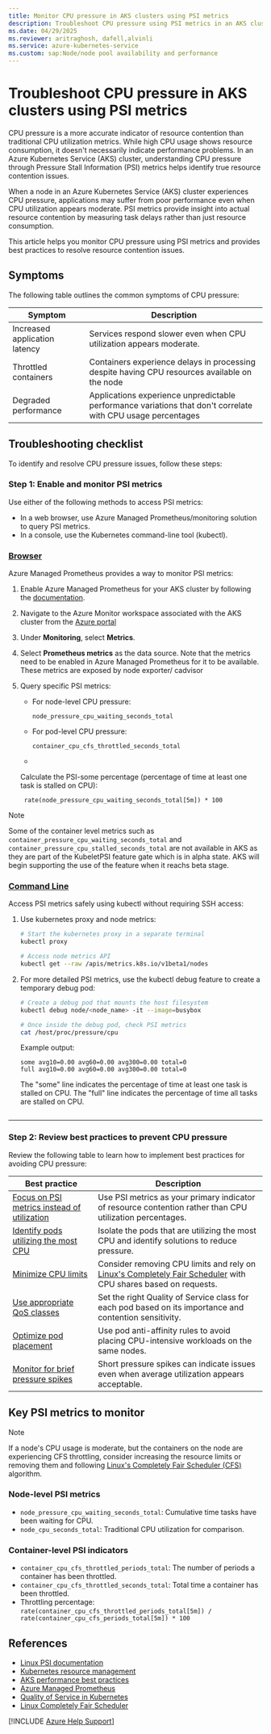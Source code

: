 ```yaml
---
title: Monitor CPU pressure in AKS clusters using PSI metrics
description: Troubleshoot CPU pressure using PSI metrics in an AKS cluster.
ms.date: 04/29/2025
ms.reviewer: aritraghosh, dafell,alvinli
ms.service: azure-kubernetes-service
ms.custom: sap:Node/node pool availability and performance
---
```

# Troubleshoot CPU pressure in AKS clusters using PSI metrics

CPU pressure is a more accurate indicator of resource contention than traditional CPU utilization metrics. While high CPU usage shows resource consumption, it doesn't necessarily indicate performance problems. In an Azure Kubernetes Service (AKS) cluster, understanding CPU pressure through Pressure Stall Information (PSI) metrics helps identify true resource contention issues.

When a node in an Azure Kubernetes Service (AKS) cluster experiences CPU pressure, applications may suffer from poor performance even when CPU utilization appears moderate. PSI metrics provide insight into actual resource contention by measuring task delays rather than just resource consumption.

This article helps you monitor CPU pressure using PSI metrics and provides best practices to resolve resource contention issues.

## Symptoms

The following table outlines the common symptoms of CPU pressure:

|Symptom | Description |
|---|---|
|Increased application latency|Services respond slower even when CPU utilization appears moderate.|
|Throttled containers|Containers experience delays in processing despite having CPU resources available on the node|
|Degraded performance|Applications experience unpredictable performance variations that don't correlate with CPU usage percentages|

## Troubleshooting checklist

To identify and resolve CPU pressure issues, follow these steps:

### Step 1: Enable and monitor PSI metrics

Use either of the following methods to access PSI metrics:

- In a web browser, use Azure Managed Prometheus/monitoring solution to query PSI metrics.
- In a console, use the Kubernetes command-line tool (kubectl).

### [Browser](#tab/browser)

Azure Managed Prometheus provides a way to monitor PSI metrics:

1. Enable Azure Managed Prometheus for your AKS cluster by following the [documentation](/azure/azure-monitor/essentials/prometheus-metrics-enable).

2. Navigate to the Azure Monitor workspace associated with the AKS cluster from the [Azure portal](https://portal.azure.com)

3. Under **Monitoring**, select **Metrics**.

4. Select **Prometheus metrics** as the data source. Note that the metrics need to be enabled in Azure Managed Prometheus for it to be available. These metrics are exposed by node exporter/ cadvisor

5. Query specific PSI metrics:

   - For node-level CPU pressure:
     ```
     node_pressure_cpu_waiting_seconds_total
     ```
     
   - For pod-level CPU pressure:
     ```
     container_cpu_cfs_throttled_seconds_total
     ```
   -
   Calculate the PSI-some percentage (percentage of time at least one task is stalled on CPU):
   ```
    rate(node_pressure_cpu_waiting_seconds_total[5m]) * 100  
   ``` 
>[!NOTE]
> Some of the container level metrics such as `container_pressure_cpu_waiting_seconds_total` and `container_pressure_cpu_stalled_seconds_total` are not available in AKS as they are part of the KubeletPSI feature gate which is in alpha state. AKS will begin supporting the use of the feature when it reachs beta stage.


### [Command Line](#tab/command-line)

Access PSI metrics safely using kubectl without requiring SSH access:

1. Use kubernetes proxy and node metrics:

   ```bash
   # Start the kubernetes proxy in a separate terminal
   kubectl proxy
   
   # Access node metrics API
   kubectl get --raw /apis/metrics.k8s.io/v1beta1/nodes
   ```

2. For more detailed PSI metrics, use the kubectl debug feature to create a temporary debug pod:

   ```bash
   # Create a debug pod that mounts the host filesystem
   kubectl debug node/<node_name> -it --image=busybox
   
   # Once inside the debug pod, check PSI metrics
   cat /host/proc/pressure/cpu
   ```
   
   Example output:
   ```
   some avg10=0.00 avg60=0.00 avg300=0.00 total=0
   full avg10=0.00 avg60=0.00 avg300=0.00 total=0
   ```
   
   The "some" line indicates the percentage of time at least one task is stalled on CPU.
   The "full" line indicates the percentage of time all tasks are stalled on CPU.
   ```

---

### Step 2: Review best practices to prevent CPU pressure

Review the following table to learn how to implement best practices for avoiding CPU pressure:

| Best practice | Description |
|---|---|
|[Focus on PSI metrics instead of utilization](https://docs.kernel.org/accounting/psi.html)|Use PSI metrics as your primary indicator of resource contention rather than CPU utilization percentages.|
|[Identify pods utilizing the most CPU](./identify-high-cpu-consuming-containers-aks.md)|Isolate the pods that are utilizing the most CPU and identify solutions to reduce pressure.|
|[Minimize CPU limits](https://kubernetes.io/docs/concepts/configuration/manage-resources-containers/)|Consider removing CPU limits and rely on [Linux's Completely Fair Scheduler](https://docs.kernel.org/scheduler/sched-design-CFS.html) with CPU shares based on requests.|
|[Use appropriate QoS classes](https://kubernetes.io/docs/tasks/configure-pod-container/quality-service-pod/)|Set the right Quality of Service class for each pod based on its importance and contention sensitivity.|
|[Optimize pod placement](https://kubernetes.io/docs/concepts/scheduling-eviction/assign-pod-node/)|Use pod anti-affinity rules to avoid placing CPU-intensive workloads on the same nodes.|
|[Monitor for brief pressure spikes](https://kubernetes.io/docs/tasks/debug/debug-cluster/resource-metrics-pipeline/)|Short pressure spikes can indicate issues even when average utilization appears acceptable.|

## Key PSI metrics to monitor

>[!NOTE]
> If a node's CPU usage is moderate, but the containers on the node are experiencing CFS throttling, consider increasing the resource limits or removing them and following [Linux's Completely Fair Scheduler (CFS)](https://docs.kernel.org/scheduler/sched-design-CFS.html) algorithm.

### Node-level PSI metrics
- `node_pressure_cpu_waiting_seconds_total`: Cumulative time tasks have been waiting for CPU.
- `node_cpu_seconds_total`: Traditional CPU utilization for comparison.

### Container-level PSI indicators
- `container_cpu_cfs_throttled_periods_total`: The number of periods a container has been throttled.
- `container_cpu_cfs_throttled_seconds_total`: Total time a container has been throttled.
- Throttling percentage: `rate(container_cpu_cfs_throttled_periods_total[5m]) / rate(container_cpu_cfs_periods_total[5m]) * 100`

## References

- [Linux PSI documentation](https://docs.kernel.org/accounting/psi.html)
- [Kubernetes resource management](https://kubernetes.io/docs/concepts/configuration/manage-resources-containers/)
- [AKS performance best practices](/azure/aks/concepts-clusters-workloads)
- [Azure Managed Prometheus](/azure/azure-monitor/essentials/prometheus-metrics-enable)
- [Quality of Service in Kubernetes](https://kubernetes.io/docs/tasks/configure-pod-container/quality-service-pod/)
- [Linux Completely Fair Scheduler](https://docs.kernel.org/scheduler/sched-design-CFS.html)

[!INCLUDE [Azure Help Support](../../../includes/azure-help-support.md)]
